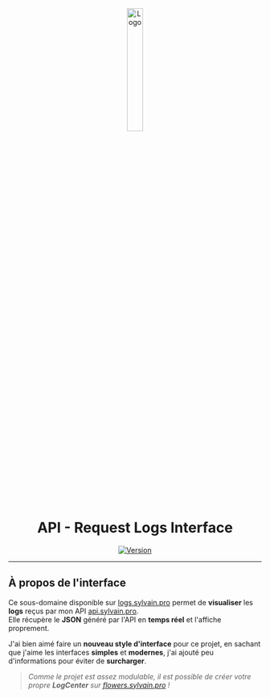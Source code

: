 <div align="center">
  <a href="https://logs.sylvain.pro"><img src="https://logs.sylvain.pro/images/logo.png" alt="Logo" width="25%" height="auto"></a>

  # API - Request Logs Interface
  [![Version](https://custom-icon-badges.demolab.com/badge/Version%20:-v1.0.1-6479ee?logo=logs.sylvain.pro&labelColor=23272A)](https://github.com/20syldev/logs/releases/latest)
</div>

---

## À propos de l'interface
Ce sous-domaine disponible sur [logs.sylvain.pro](https://logs.sylvain.pro) permet de **visualiser** les **logs** reçus par mon API [api.sylvain.pro](https://api.sylvain.pro).  
Elle récupère le **JSON** généré par l'API en **temps réel** et l'affiche proprement.  

J'ai bien aimé faire un **nouveau style d'interface** pour ce projet, en sachant que j'aime les interfaces **simples** et **modernes**, j'ai ajouté peu d'informations pour éviter de **surcharger**.  
> *Comme le projet est assez modulable, il est possible de créer votre propre **LogCenter** sur [flowers.sylvain.pro](https://flowers.sylvain.pro) !*
